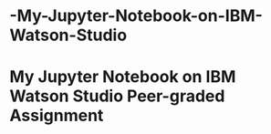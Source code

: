 # -My-Jupyter-Notebook-on-IBM-Watson-Studio
# My Jupyter Notebook on IBM Watson Studio Peer-graded Assignment
